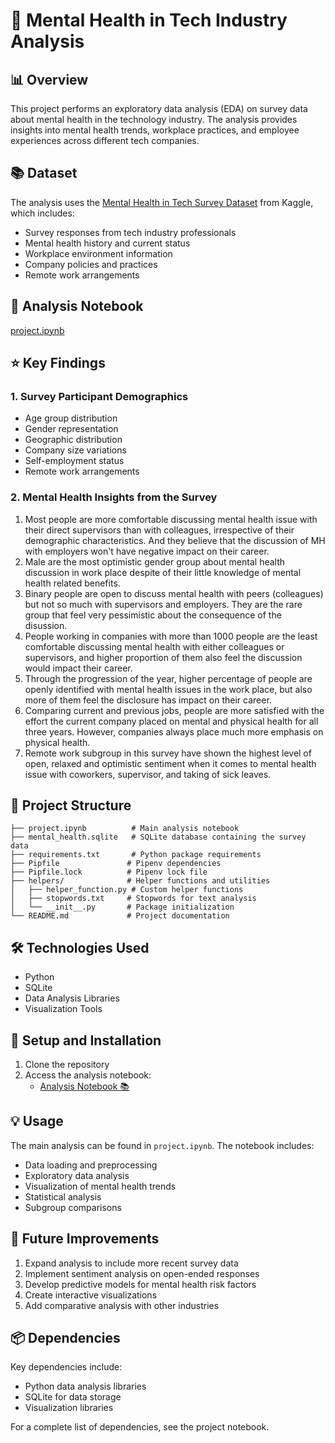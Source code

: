 # 🧠 Mental Health in Tech Industry Analysis

## 📊 Overview

This project performs an exploratory data analysis (EDA) on survey data about mental health in the technology industry. The analysis provides insights into mental health trends, workplace practices, and employee experiences across different tech companies.

## 📚 Dataset

The analysis uses the [Mental Health in Tech Survey Dataset](https://www.kaggle.com/datasets/anth7310/mental-health-in-the-tech-industry/data) from Kaggle, which includes:

- Survey responses from tech industry professionals
- Mental health history and current status
- Workplace environment information
- Company policies and practices
- Remote work arrangements

## 📗 Analysis Notebook

[project.ipynb](https://github.com/MeiChieh/mental-health-in-tech/blob/main/project.ipynb)

## ⭐ Key Findings

### 1. Survey Participant Demographics

- Age group distribution
- Gender representation
- Geographic distribution
- Company size variations
- Self-employment status
- Remote work arrangements

### 2. Mental Health Insights from the Survey

1. Most people are more comfortable discussing mental health issue with their direct supervisors than with colleagues, irrespective of their demographic characteristics. And they believe that the discussion of MH with employers won't have negative impact on their career.
2. Male are the most optimistic gender group about mental health discussion in work place despite of their little knowledge of mental health related benefits.
3. Binary people are open to discuss mental health with peers (colleagues) but not so much with supervisors and employers. They are the rare group that feel very pessimistic about the consequence of the disussion.
4. People working in companies with more than 1000 people are the least comfortable discussing mental health with either colleagues or supervisors, and higher proportion of them also feel the discussion would impact their career.
5. Through the progression of the year, higher percentage of people are openly identified with mental health issues in the work place, but also more of them feel the disclosure has impact on their career.
6. Comparing current and previous jobs, people are more satisfied with the effort the current company placed on mental and physical health for all three years. However, companies always place much more emphasis on physical health.
7. Remote work subgroup in this survey have shown the highest level of open, relaxed and optimistic sentiment when it comes to mental health issue with coworkers, supervisor, and taking of sick leaves.

## 📁 Project Structure

```
├── project.ipynb          # Main analysis notebook
├── mental_health.sqlite   # SQLite database containing the survey data
├── requirements.txt       # Python package requirements
├── Pipfile               # Pipenv dependencies
├── Pipfile.lock          # Pipenv lock file
├── helpers/              # Helper functions and utilities
│   ├── helper_function.py # Custom helper functions
│   ├── stopwords.txt     # Stopwords for text analysis
│   └── __init__.py       # Package initialization
└── README.md             # Project documentation
```

## 🛠️ Technologies Used

- Python
- SQLite
- Data Analysis Libraries
- Visualization Tools

## 🚀 Setup and Installation

1. Clone the repository
2. Access the analysis notebook:
   - [Analysis Notebook 📚](https://github.com/TuringCollegeSubmissions/mchien-DA.1/blob/master/project.ipynb)

## 💡 Usage

The main analysis can be found in `project.ipynb`. The notebook includes:

- Data loading and preprocessing
- Exploratory data analysis
- Visualization of mental health trends
- Statistical analysis
- Subgroup comparisons

## 🔄 Future Improvements

1. Expand analysis to include more recent survey data
2. Implement sentiment analysis on open-ended responses
3. Develop predictive models for mental health risk factors
4. Create interactive visualizations
5. Add comparative analysis with other industries

## 📦 Dependencies

Key dependencies include:

- Python data analysis libraries
- SQLite for data storage
- Visualization libraries

For a complete list of dependencies, see the project notebook.
